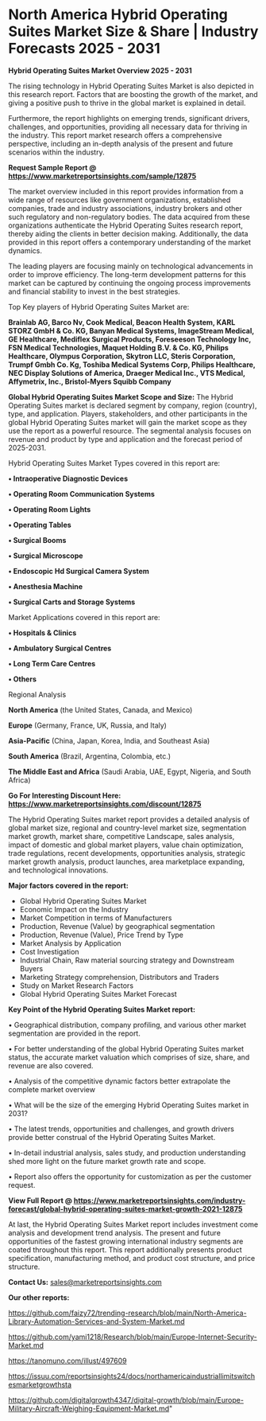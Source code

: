 # North America Hybrid Operating Suites Market Size & Share | Industry Forecasts 2025 - 2031

<Strong> Hybrid Operating Suites Market Overview 2025 - 2031</strong>

The rising technology in Hybrid Operating Suites Market is also depicted in this research report. Factors that are boosting the growth of the market, and giving a positive push to thrive in the global market is explained in detail.

Furthermore, the report highlights on emerging trends, significant drivers, challenges, and opportunities, providing all necessary data for thriving in the industry. This report market research offers a comprehensive perspective, including an in-depth analysis of the present and future scenarios within the industry.

<strong>Request Sample Report @ <a href=https://www.marketreportsinsights.com/sample/12875>https://www.marketreportsinsights.com/sample/12875</a></strong>

The market overview included in this report provides information from a wide range of resources like government organizations, established companies, trade and industry associations, industry brokers and other such regulatory and non-regulatory bodies. The data acquired from these organizations authenticate the Hybrid Operating Suites research report, thereby aiding the clients in better decision making. Additionally, the data provided in this report offers a contemporary understanding of the market dynamics.

The leading players are focusing mainly on technological advancements in order to improve efficiency. The long-term development patterns for this market can be captured by continuing the ongoing process improvements and financial stability to invest in the best strategies.

Top Key players of Hybrid Operating Suites Market are:

<strong>Brainlab AG, Barco Nv, Cook Medical, Beacon Health System, KARL STORZ GmbH & Co. KG, Banyan Medical Systems, ImageStream Medical, GE Healthcare, Mediflex Surgical Products, Foreseeson Technology Inc, FSN Medical Technologies, Maquet Holding B.V. & Co. KG, Philips Healthcare, Olympus Corporation, Skytron LLC, Steris Corporation, Trumpf Gmbh Co. Kg, Toshiba Medical Systems Corp, Philips Healthcare, NEC Display Solutions of America, Draeger Medical Inc., VTS Medical, Affymetrix, Inc., Bristol-Myers Squibb Company</strong>

<strong><b>Global Hybrid Operating Suites Market Scope and Size:</b></strong>
The Hybrid Operating Suites market is declared segment by company, region (country), type, and application. Players, stakeholders, and other participants in the global Hybrid Operating Suites market will gain the market scope as they use the report as a powerful resource. The segmental analysis focuses on revenue and product by type and application and the forecast period of 2025-2031.

Hybrid Operating Suites Market Types covered in this report are:

<strong>• Intraoperative Diagnostic Devices

• Operating Room Communication Systems

• Operating Room Lights

• Operating Tables

• Surgical Booms

• Surgical Microscope

• Endoscopic Hd Surgical Camera System

• Anesthesia Machine

• Surgical Carts and Storage Systems</strong>

Market Applications covered in this report are:

<strong>• Hospitals & Clinics

• Ambulatory Surgical Centres

• Long Term Care Centres

• Others</strong> 

Regional Analysis

<strong>North America</strong> (the United States, Canada, and Mexico)

<strong>Europe</strong> (Germany, France, UK, Russia, and Italy)

<strong>Asia-Pacific</strong> (China, Japan, Korea, India, and Southeast Asia)

<strong>South America</strong> (Brazil, Argentina, Colombia, etc.)

<strong>The Middle East and Africa</strong> (Saudi Arabia, UAE, Egypt, Nigeria, and South Africa)

<strong>Go For Interesting Discount Here: <a href=https://www.marketreportsinsights.com/discount/12875>https://www.marketreportsinsights.com/discount/12875</a></strong>

The Hybrid Operating Suites market report provides a detailed analysis of global market size, regional and country-level market size, segmentation market growth, market share, competitive Landscape, sales analysis, impact of domestic and global market players, value chain optimization, trade regulations, recent developments, opportunities analysis, strategic market growth analysis, product launches, area marketplace expanding, and technological innovations.

<strong><b>Major factors covered in the report:</b></strong>
<ul>
  <li>Global Hybrid Operating Suites Market </li>
  <li>Economic Impact on the Industry</li>
  <li>Market Competition in terms of Manufacturers</li>
  <li>Production, Revenue (Value) by geographical segmentation</li>
  <li>Production, Revenue (Value), Price Trend by Type</li>
  <li>Market Analysis by Application</li>
  <li>Cost Investigation</li>
  <li>Industrial Chain, Raw material sourcing strategy and Downstream Buyers</li>
  <li>Marketing Strategy comprehension, Distributors and Traders</li>
  <li>Study on Market Research Factors</li>
  <li>Global Hybrid Operating Suites Market Forecast</li>
</ul>

<strong><b>Key Point of the Hybrid Operating Suites Market report:</b></strong>

• Geographical distribution, company profiling, and various other market segmentation are provided in the report.

• For better understanding of the global Hybrid Operating Suites market status, the accurate market valuation which comprises of size, share, and revenue are also covered.

• Analysis of the competitive dynamic factors better extrapolate the complete market overview

• What will be the size of the emerging Hybrid Operating Suites market in 2031?

• The latest trends, opportunities and challenges, and growth drivers provide better construal of the Hybrid Operating Suites Market.

• In-detail industrial analysis, sales study, and production understanding shed more light on the future market growth rate and scope.

• Report also offers the opportunity for customization as per the customer request.

<strong><b>View Full Report @ <a href=https://www.marketreportsinsights.com/industry-forecast/global-hybrid-operating-suites-market-growth-2021-12875>https://www.marketreportsinsights.com/industry-forecast/global-hybrid-operating-suites-market-growth-2021-12875</a></b></strong>


At last, the Hybrid Operating Suites Market report includes investment come analysis and development trend analysis. The present and future opportunities of the fastest growing international industry segments are coated throughout this report. This report additionally presents product specification, manufacturing method, and product cost structure, and price structure.

<strong>Contact Us:</strong>
sales@marketreportsinsights.com

<strong>Our other reports:</strong>

<a href=https://github.com/faizy72/trending-research/blob/main/North-America-Library-Automation-Services-and-System-Market.md>https://github.com/faizy72/trending-research/blob/main/North-America-Library-Automation-Services-and-System-Market.md</a>

<a href=https://github.com/yami1218/Research/blob/main/Europe-Internet-Security-Market.md>https://github.com/yami1218/Research/blob/main/Europe-Internet-Security-Market.md</a>

<a href=https://tanomuno.com/illust/497609>https://tanomuno.com/illust/497609</a>

<a href=https://issuu.com/reportsinsights24/docs/northamericaindustriallimitswitchesmarketgrowthsta>https://issuu.com/reportsinsights24/docs/northamericaindustriallimitswitchesmarketgrowthsta</a>

<a href=https://github.com/digitalgrowth4347/digital-growth/blob/main/Europe-Military-Aircraft-Weighing-Equipment-Market.md>https://github.com/digitalgrowth4347/digital-growth/blob/main/Europe-Military-Aircraft-Weighing-Equipment-Market.md</a>"

